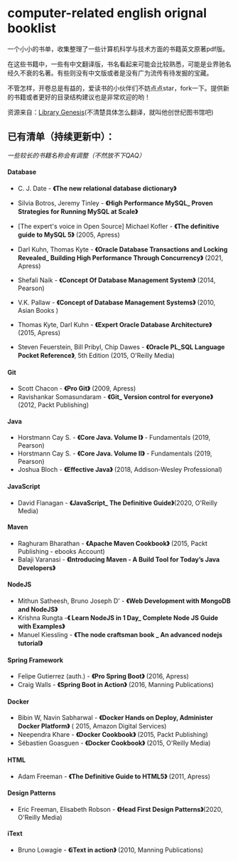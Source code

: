 # computer-related english orignal booklist

一个小小的书单，收集整理了一些计算机科学与技术方面的书籍英文原著pdf版。



在这些书籍中，一些有中文翻译版，书名看起来可能会比较熟悉，可能是业界驰名经久不衰的名著。有些则没有中文版或者是没有广为流传有待发掘的宝藏。



不管怎样，开卷总是有益的，爱读书的小伙伴们不妨点点star，fork一下。提供新的书籍或者更好的目录结构建议也是非常欢迎的哟！



资源来自：[Library Genesis](http://libgen.rs/)(不清楚具体怎么翻译，就叫他创世纪图书馆吧)



## 已有清单（持续更新中）：

*一些较长的书籍名称会有调整（不然放不下QAQ）*

#### Database

- C. J. Date - **《The new relational database dictionary》**

- Silvia Botros, Jeremy Tinley - **《High Performance MySQL_ Proven Strategies for Running MySQL at Scale》**

- [The expert's voice in Open Source] Michael Kofler - **《The definitive guide to MySQL 5》** (2005, Apress)

- Darl Kuhn, Thomas Kyte - **《Oracle Database Transactions and Locking Revealed_ Building High Performance Through Concurrency》** (2021, Apress)

- Shefali Naik - **《Concept Of Database Management System》** (2014, Pearson)

- V.K. Pallaw - **《Concept of Database Management Systems》** (2010,  Asian Books )

- Thomas Kyte, Darl Kuhn - **《Expert Oracle Database Architecture》** (2015, Apress)

- Steven Feuerstein, Bill Pribyl, Chip Dawes - **《Oracle PL_SQL Language Pocket Reference》**, 5th Edition (2015, O'Reilly Media)

  



#### Git

- Scott Chacon - **《Pro Git》** (2009, Apress)
- Ravishankar Somasundaram - **《Git_ Version control for everyone》** (2012, Packt Publishing) 



#### Java

- Horstmann Cay S. - **《Core Java. Volume I》** - Fundamentals (2019, Pearson)
- Horstmann Cay S. - **《Core Java. Volume II》** - Fundamentals (2019, Pearson)
- Joshua Bloch - **《Effective Java》** (2018, Addison-Wesley Professional)



#### JavaScript

- David Flanagan - **《JavaScript_ The Definitive Guide》**(2020, O'Reilly Media)



#### Maven

- Raghuram Bharathan - **《Apache Maven Cookbook》** (2015, Packt Publishing - ebooks Account)
- Balaji Varanasi - **《Introducing Maven - A Build Tool for Today’s Java Developers》**



#### NodeJS

- Mithun Satheesh, Bruno Joseph D' - **《Web Development with MongoDB and NodeJS》**
- Krishna Rungta -**《 Learn NodeJS in 1 Day_ Complete Node  JS Guide with Examples》**
- Manuel Kiessling - **《The node craftsman book _ An advanced nodejs tutorial》**



#### Spring Framework

- Felipe Gutierrez (auth.) - **《Pro Spring Boot》** (2016, Apress) 
- Craig Walls - **《Spring Boot in Action》** (2016, Manning Publications)

#### 

#### Docker

- Bibin W, Navin Sabharwal - **《Docker Hands on  Deploy, Administer Docker Platform》** ( 2015, Amazon Digital Services)
- Neependra Khare - **《Docker Cookbook》** (2015, Packt Publishing)
- Sébastien Goasguen - **《Docker Cookbook》** (2015, O'Reilly Media)



#### HTML

- Adam Freeman - **《The Definitive Guide to HTML5》** (2011, Apress)



#### Design Patterns

- Eric Freeman, Elisabeth Robson - **《Head First Design Patterns》**(2020, O'Reilly Media)



#### iText

- Bruno Lowagie - **《iText in action》** (2010, Manning Publications)

